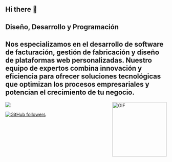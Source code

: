 ## Hi there 👋

## Diseño, Desarrollo y Programación 

Nos especializamos en el desarrollo de software de facturación, gestión de fabricación y diseño de plataformas web personalizadas. Nuestro equipo de expertos combina innovación y eficiencia para ofrecer soluciones tecnológicas que optimizan los procesos empresariales y potencian el crecimiento de tu negocio.
---

<img align="right" alt="GIF" height="170px" src="https://media.giphy.com/media/J5B1Y8QZnzXXbLQIBu/giphy.gif" />
<img src="https://profile-counter.glitch.me/Webs-Creative/count.svg">

[![GitHub followers](https://img.shields.io/github/followers/Webs-Creative.svg?style=social&label=Followers)](https://github.com/Webs-Creative?tab=followers)



